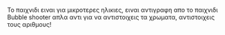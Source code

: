 Το παιχνιδι ειναι για μικροτερες ηλικιες, ειναι αντιγραφη απο το παιχνιδι Bubble shooter απλα αντι για να αντιστοιχεις τα χρωματα,
αντιστοιχεις τους αριθμους!
